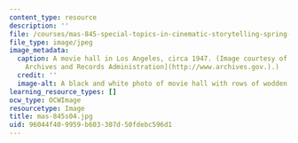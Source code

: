 ```yaml
---
content_type: resource
description: ''
file: /courses/mas-845-special-topics-in-cinematic-storytelling-spring-2004/96044f409959b603307d50fdebc596d1_mas-845s04.jpg
file_type: image/jpeg
image_metadata:
  caption: A movie hall in Los Angeles, circa 1947. (Image courtesy of the [U.S. National
    Archives and Records Administration](http://www.archives.gov.).)
  credit: ''
  image-alt: A black and white photo of movie hall with rows of wodden chairs.
learning_resource_types: []
ocw_type: OCWImage
resourcetype: Image
title: mas-845s04.jpg
uid: 96044f40-9959-b603-307d-50fdebc596d1
---
```


